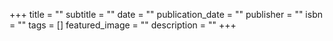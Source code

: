 +++
title = ""
subtitle = ""
date = ""
publication_date = ""
publisher = ""
isbn = ""
tags = []
featured_image = ""
description = ""
+++
